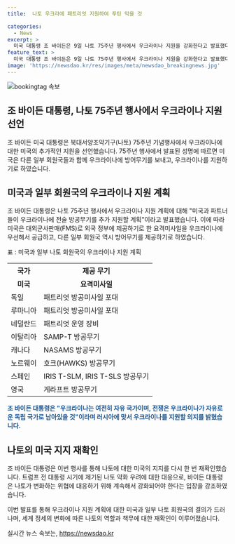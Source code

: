 ```yaml
---
title:  나토 우크라에 패트리엇 지원하여 푸틴 막을 것

categories:
  - News
excerpt: >
  미국 대통령 조 바이든은 9일 나토 75주년 행사에서 우크라이나 지원을 강화한다고 발표했다. 미국과 독일, 루마니아 등은 우크라이나에 대량의 방공무기를 추가로 제공할 계획이며, 바이든 대통령은 러시아는 이기지 못하고 우크라이나가 이길 것이라고 강조했다. 또한, 나토에 대한 미국의 지지를 재확인하며, 나토의 변화와 성과를 언급하며 연설했다. 트럼프 전 대통령의 미국 우선주의에 대응하여 나토 지지를 강화한 것으로 분석된다.
feature_text: >
  미국 대통령 조 바이든은 9일 나토 75주년 행사에서 우크라이나 지원을 강화한다고 발표했다. 미국과 독일, 루마니아 등은 우크라이나에 대량의 방공무기를 추가로 제공할 계획이며, 바이든 대통령은 러시아는 이기지 못하고 우크라이나가 이길 것이라고 강조했다. 또한, 나토에 대한 미국의 지지를 재확인하며, 나토의 변화와 성과를 언급하며 연설했다. 트럼프 전 대통령의 미국 우선주의에 대응하여 나토 지지를 강화한 것으로 분석된다.
image: 'https://newsdao.kr/res/images/meta/newsdao_breakingnews.jpg'
---
```


<p><img src="https://newsdao.kr/res/images/meta/newsdao_breakingnews.jpg" alt="bookingtag 속보" /></p>

<h2><b>조 바이든 대통령, 나토 75주년 행사에서 우크라이나 지원 선언</b></h2>

<p data-ke-size="size16"></p>

<p>조 바이든 미국 대통령은 북대서양조약기구(나토) 75주년 기념행사에서 우크라이나에 대한 미국의 추가적인 지원을 선언했습니다. 75주년 행사에서 발표된 성명에 따르면 미국은 다른 일부 회원국들과 함께 우크라이나에 방어무기를 보내고, 우크라이나를 지원하기로 하였습니다.</p>

<h2 data-ke-size="size26">미국과 일부 회원국의 우크라이나 지원 계획</h2>

<p data-ke-size="size16"></p>

<p>조 바이든 대통령은 나토 75주년 행사에서 우크라이나 지원 계획에 대해 "미국과 파트너들이 우크라이나에 전술 방공무기를 추가 지원할 계획"이라고 발표했습니다. 이에 따라 미국은 대외군사판매(FMS)로 외국 정부에 제공하기로 한 요격미사일을 우크라이나에 우선해서 공급하고, 다른 일부 회원국 역시 방어무기를 제공하기로 하였습니다.</p>

<p>표 : 미국과 일부 나토 회원국의 우크라이나 지원 계획</p>

<table>
  <tr>
    <th>국가</th>
    <th>제공 무기</th>
  </tr>
  <tr>
    <td style="text-align: center; height: 17px;"><b>미국</b></td>
    <td style="text-align: center; height: 17px;"><b>요격미사일</b></td>
  </tr>
  <tr>
    <td>독일</td>
    <td>패트리엇 방공미사일 포대</td>
  </tr>
  <tr>
    <td>루마니아</td>
    <td>패트리엇 방공미사일 포대</td>
  </tr>
  <tr>
    <td>네덜란드</td>
    <td>패트리엇 운영 장비</td>
  </tr>
  <tr>
    <td>이탈리아</td>
    <td>SAMP-T 방공무기</td>
  </tr>
  <tr>
    <td>캐나다</td>
    <td>NASAMS 방공무기</td>
  </tr>
  <tr>
    <td>노르웨이</td>
    <td>호크(HAWKS) 방공무기</td>
  </tr>
  <tr>
    <td>스페인</td>
    <td>IRIS T-SLM, IRIS T-SLS 방공무기</td>
  </tr>
  <tr>
    <td>영국</td>
    <td>게라프트 방공무기</td>
  </tr>
</table>

<p><b><span style="color: #1a5490;">조 바이든 대통령은 "우크라이나는 여전히 자유 국가이며, 전쟁은 우크라이나가 자유로운 독립 국가로 남아있을 것"이라며 러시아에 맞서 우크라이나를 지원할 의지를 밝혔습니다.</span></b></p>

<h2 data-ke-size="size26">나토의 미국 지지 재확인</h2>

<p data-ke-size="size16"></p>

<p>조 바이든 대통령은 이번 행사를 통해 나토에 대한 미국의 지지를 다시 한 번 재확인했습니다. 트럼프 전 대통령 시기에 제기된 나토 약화 우려에 대한 대응으로, 바이든 대통령은 나토가 변화하는 위협에 대응하기 위해 계속해서 강화되어야 한다는 입장을 강조하였습니다.</p>

<p>이번 발표를 통해 우크라이나 지원 계획에 대한 미국과 일부 나토 회원국의 결의가 드러나며, 세계 정세의 변화에 따른 나토의 역할과 책무에 대한 재확인이 이루어졌습니다.</p>
실시간 뉴스 속보는, <a href="https://newsdao.kr" rel="dofollow">https://newsdao.kr</a>


